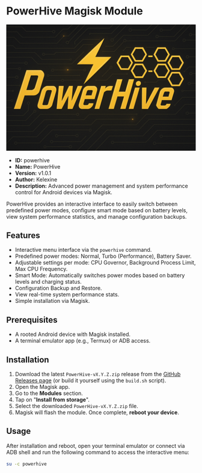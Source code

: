 # PowerHive Magisk Module

![PowerHive Header ASCII Art](https://raw.githubusercontent.com/kelexine/powerhive/main/assets/header.png)

- **ID:** powerhive
- **Name:** PowerHive
- **Version:** v1.0.1
- **Author:** Kelexine
- **Description:** Advanced power management and system performance control for Android devices via Magisk.

PowerHive provides an interactive interface to easily switch between predefined power modes, configure smart mode based on battery levels, view system performance statistics, and manage configuration backups.

## Features

* Interactive menu interface via the `powerhive` command.
* Predefined power modes: Normal, Turbo (Performance), Battery Saver.
* Adjustable settings per mode: CPU Governor, Background Process Limit, Max CPU Frequency.
* Smart Mode: Automatically switches power modes based on battery levels and charging status.
* Configuration Backup and Restore.
* View real-time system performance stats.
* Simple installation via Magisk.

## Prerequisites

* A rooted Android device with Magisk installed.
* A terminal emulator app (e.g., Termux) or ADB access.

## Installation

1.  Download the latest `PowerHive-vX.Y.Z.zip` release from the [GitHub Releases page](https://github.com/kelexine/powerhive/releases) (or build it yourself using the `build.sh` script).
2.  Open the Magisk app.
3.  Go to the **Modules** section.
4.  Tap on "**Install from storage**".
5.  Select the downloaded `PowerHive-vX.Y.Z.zip` file.
6.  Magisk will flash the module. Once complete, **reboot your device**.

## Usage

After installation and reboot, open your terminal emulator or connect via ADB shell and run the following command to access the interactive menu:

```bash
su -c powerhive
```
